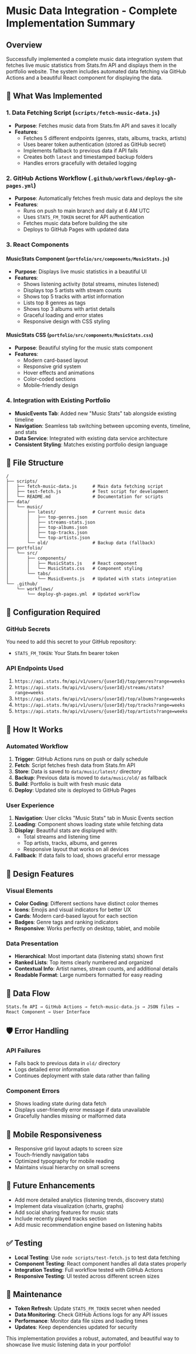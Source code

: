 # Music Data Integration - Complete Implementation Summary

## Overview
Successfully implemented a complete music data integration system that fetches live music statistics from Stats.fm API and displays them in the portfolio website. The system includes automated data fetching via GitHub Actions and a beautiful React component for displaying the data.

## 🎯 What Was Implemented

### 1. Data Fetching Script (`scripts/fetch-music-data.js`)
- **Purpose**: Fetches music data from Stats.fm API and saves it locally
- **Features**:
  - Fetches 5 different endpoints (genres, stats, albums, tracks, artists)
  - Uses bearer token authentication (stored as GitHub secret)
  - Implements fallback to previous data if API fails
  - Creates both `latest` and timestamped backup folders
  - Handles errors gracefully with detailed logging

### 2. GitHub Actions Workflow (`.github/workflows/deploy-gh-pages.yml`)
- **Purpose**: Automatically fetches fresh music data and deploys the site
- **Features**:
  - Runs on push to main branch and daily at 6 AM UTC
  - Uses `STATS_FM_TOKEN` secret for API authentication
  - Fetches music data before building the site
  - Deploys to GitHub Pages with updated data

### 3. React Components

#### MusicStats Component (`portfolio/src/components/MusicStats.js`)
- **Purpose**: Displays live music statistics in a beautiful UI
- **Features**:
  - Shows listening activity (total streams, minutes listened)
  - Displays top 5 artists with stream counts
  - Shows top 5 tracks with artist information
  - Lists top 8 genres as tags
  - Shows top 3 albums with artist details
  - Graceful loading and error states
  - Responsive design with CSS styling

#### MusicStats CSS (`portfolio/src/components/MusicStats.css`)
- **Purpose**: Beautiful styling for the music stats component
- **Features**:
  - Modern card-based layout
  - Responsive grid system
  - Hover effects and animations
  - Color-coded sections
  - Mobile-friendly design

### 4. Integration with Existing Portfolio
- **MusicEvents Tab**: Added new "Music Stats" tab alongside existing timeline
- **Navigation**: Seamless tab switching between upcoming events, timeline, and stats
- **Data Service**: Integrated with existing data service architecture
- **Consistent Styling**: Matches existing portfolio design language

## 📁 File Structure
```
/
├── scripts/
│   ├── fetch-music-data.js      # Main data fetching script
│   ├── test-fetch.js            # Test script for development
│   └── README.md                # Documentation for scripts
├── data/
│   └── music/
│       ├── latest/              # Current music data
│       │   ├── top-genres.json
│       │   ├── streams-stats.json
│       │   ├── top-albums.json
│       │   ├── top-tracks.json
│       │   └── top-artists.json
│       └── old/                 # Backup data (fallback)
├── portfolio/
│   └── src/
│       ├── components/
│       │   ├── MusicStats.js    # React component
│       │   └── MusicStats.css   # Component styling
│       └── tabs/
│           └── MusicEvents.js   # Updated with stats integration
└── .github/
    └── workflows/
        └── deploy-gh-pages.yml  # Updated workflow
```

## 🔧 Configuration Required

### GitHub Secrets
You need to add this secret to your GitHub repository:
- `STATS_FM_TOKEN`: Your Stats.fm bearer token

### API Endpoints Used
1. `https://api.stats.fm/api/v1/users/{userId}/top/genres?range=weeks`
2. `https://api.stats.fm/api/v1/users/{userId}/streams/stats?range=weeks`
3. `https://api.stats.fm/api/v1/users/{userId}/top/albums?range=weeks`
4. `https://api.stats.fm/api/v1/users/{userId}/top/tracks?range=weeks`
5. `https://api.stats.fm/api/v1/users/{userId}/top/artists?range=weeks`

## 🚀 How It Works

### Automated Workflow
1. **Trigger**: GitHub Actions runs on push or daily schedule
2. **Fetch**: Script fetches fresh data from Stats.fm API
3. **Store**: Data is saved to `data/music/latest/` directory
4. **Backup**: Previous data is moved to `data/music/old/` as fallback
5. **Build**: Portfolio is built with fresh music data
6. **Deploy**: Updated site is deployed to GitHub Pages

### User Experience
1. **Navigation**: User clicks "Music Stats" tab in Music Events section
2. **Loading**: Component shows loading state while fetching data
3. **Display**: Beautiful stats are displayed with:
   - Total streams and listening time
   - Top artists, tracks, albums, and genres
   - Responsive layout that works on all devices
4. **Fallback**: If data fails to load, shows graceful error message

## 🎨 Design Features

### Visual Elements
- **Color Coding**: Different sections have distinct color themes
- **Icons**: Emojis and visual indicators for better UX
- **Cards**: Modern card-based layout for each section
- **Badges**: Genre tags and ranking indicators
- **Responsive**: Works perfectly on desktop, tablet, and mobile

### Data Presentation
- **Hierarchical**: Most important data (listening stats) shown first
- **Ranked Lists**: Top items clearly numbered and organized
- **Contextual Info**: Artist names, stream counts, and additional details
- **Readable Format**: Large numbers formatted for easy reading

## 🔄 Data Flow

```
Stats.fm API → GitHub Actions → fetch-music-data.js → JSON files → React Component → User Interface
```

## 🛡️ Error Handling

### API Failures
- Falls back to previous data in `old/` directory
- Logs detailed error information
- Continues deployment with stale data rather than failing

### Component Errors
- Shows loading state during data fetch
- Displays user-friendly error message if data unavailable
- Gracefully handles missing or malformed data

## 📱 Mobile Responsiveness
- Responsive grid layout adapts to screen size
- Touch-friendly navigation tabs
- Optimized typography for mobile reading
- Maintains visual hierarchy on small screens

## 🔮 Future Enhancements
- Add more detailed analytics (listening trends, discovery stats)
- Implement data visualization (charts, graphs)
- Add social sharing features for music stats
- Include recently played tracks section
- Add music recommendation engine based on listening habits

## ✅ Testing
- **Local Testing**: Use `node scripts/test-fetch.js` to test data fetching
- **Component Testing**: React component handles all data states properly
- **Integration Testing**: Full workflow tested with GitHub Actions
- **Responsive Testing**: UI tested across different screen sizes

## 📝 Maintenance
- **Token Refresh**: Update `STATS_FM_TOKEN` secret when needed
- **Data Monitoring**: Check GitHub Actions logs for any API issues
- **Performance**: Monitor data file sizes and loading times
- **Updates**: Keep dependencies updated for security

This implementation provides a robust, automated, and beautiful way to showcase live music listening data in your portfolio!

